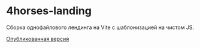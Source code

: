 # 4horses-landing

Сборка однофайлового лендинга на Vite с шаблонизацией на чистом JS.

[Опубликованная версия](https://4horses-landing.vercel.app/)
